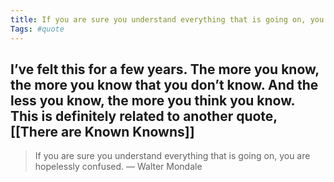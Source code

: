 ```yaml
---
title: If you are sure you understand everything that is going on, you are hopelessly confused.
Tags: #quote
---
```


## I’ve felt this for a few years. The more you know, the more you know that you don’t know. And the less you know, the more you think you know. This is definitely related to another quote, [[There are Known Knowns]]

> If you are sure you understand everything that is going on, you are hopelessly confused.
— Walter Mondale
##